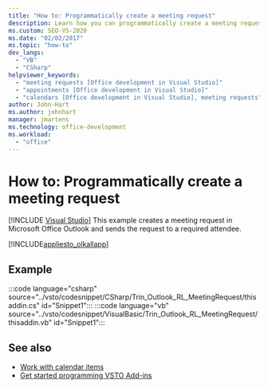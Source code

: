 ```yaml
---
title: "How to: Programmatically create a meeting request"
description: Learn how you can programmatically create a meeting request in Microsoft Outlook and send the request to a required attendee.
ms.custom: SEO-VS-2020
ms.date: "02/02/2017"
ms.topic: "how-to"
dev_langs:
  - "VB"
  - "CSharp"
helpviewer_keywords:
  - "meeting requests [Office development in Visual Studio]"
  - "appointments [Office development in Visual Studio]"
  - "calendars [Office development in Visual Studio], meeting requests"
author: John-Hart
ms.author: johnhart
manager: jmartens
ms.technology: office-development
ms.workload:
  - "office"
---
```

# How to: Programmatically create a meeting request

 [!INCLUDE [Visual Studio](~/includes/applies-to-version/vs-windows-only.md)]
  This example creates a meeting request in Microsoft Office Outlook and sends the request to a required attendee.

 [!INCLUDE[appliesto_olkallapp](../vsto/includes/appliesto-olkallapp-md.md)]

## Example
 :::code language="csharp" source="../vsto/codesnippet/CSharp/Trin_Outlook_RL_MeetingRequest/thisaddin.cs" id="Snippet1":::
 :::code language="vb" source="../vsto/codesnippet/VisualBasic/Trin_Outlook_RL_MeetingRequest/thisaddin.vb" id="Snippet1":::

## See also
- [Work with calendar items](../vsto/working-with-calendar-items.md)
- [Get started programming VSTO Add-ins](../vsto/getting-started-programming-vsto-add-ins.md)
